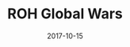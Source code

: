 ---
title: ROH Global Wars

location: Odeum Expo Center, Villa Park, IL
date: 2017-10-15
cagematch: https://www.cagematch.net/?id=1&nr=185237

photos:

videos:
---